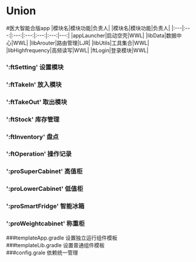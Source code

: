 # Union
#医大智能合版app
|模块名|模块功能|负责人| |模块名|模块功能|负责人|
|:---|:---:|:---:|:---:|:---:|:---:|---:|
|appLauncher|启动空壳|WWL| |libData|数据中心|WWL|
|libArouter|路由管理|LJR| |libUtils|工具集合|WWL|
|libHighfrequency|高频读写|WWL| |ftLogin|登录模块|WWL|
 
 
### ':ftSetting' 设置模块 <br> 
### ':ftTakeIn' 放入模块 <br> 
### ':ftTakeOut' 取出模块 <br> 
### ':ftStock' 库存管理 <br> 
### ':ftInventory' 盘点 <br> 
### ':ftOperation' 操作记录 <br> 

### ':proSuperCabinet' 高值柜 <br> 
### ':proLowerCabinet' 低值柜 <br> 
### ':proSmartFridge' 智能冰箱 <br> 
### ':proWeightcabinet' 称重柜 <br> 

###templateApp.gradle 设置独立运行组件模板 <br> 
###templateLib.gradle 设置普通组件模板 <br> 
###config.grale 依赖统一管理 <br> 